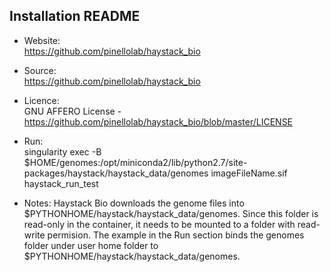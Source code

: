 ## Installation README

* Website:  
            https://github.com/pinellolab/haystack_bio

* Source:   
            https://github.com/pinellolab/haystack_bio

* Licence:  
            GNU AFFERO License - https://github.com/pinellolab/haystack_bio/blob/master/LICENSE

* Run:      
            singularity exec -B $HOME/genomes:/opt/miniconda2/lib/python2.7/site-packages/haystack/haystack_data/genomes imageFileName.sif haystack_run_test

* Notes:
            Haystack Bio downloads the genome files into $PYTHONHOME/haystack/haystack_data/genomes. Since this folder is read-only in the container, it needs to be mounted to a folder with read-write permision. The example in the Run section binds the genomes folder under user home folder to $PYTHONHOME/haystack/haystack_data/genomes.
